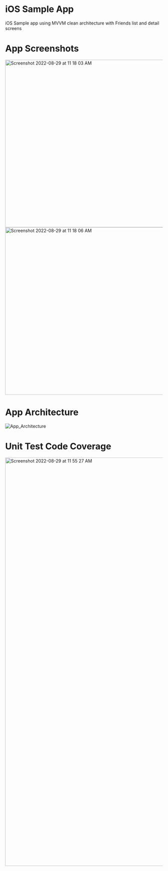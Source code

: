 # iOS Sample App
iOS Sample app using MVVM clean architecture with Friends list and detail screens


# App Screenshots

<img width="536" alt="Screenshot 2022-08-29 at 11 18 03 AM" src="https://user-images.githubusercontent.com/106140731/187135681-1c66e187-23ee-41f5-b76f-400f2026a2d1.png">


<img width="536" alt="Screenshot 2022-08-29 at 11 18 06 AM" src="https://user-images.githubusercontent.com/106140731/187135697-6d8497a6-fc38-4d0d-823b-2fca344c8211.png">

# App Architecture


![App_Architecture](https://user-images.githubusercontent.com/106140731/187135775-4f04ee6c-abd3-4525-a1ac-24d179c13b0f.jpg)


# Unit Test Code Coverage

<img width="1307" alt="Screenshot 2022-08-29 at 11 55 27 AM" src="https://user-images.githubusercontent.com/106140731/187136535-bee750fb-3bd3-493f-95f1-bc0f35bb8e57.png">
